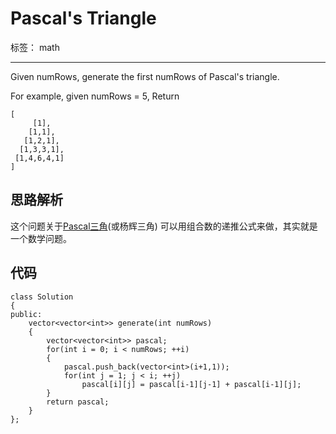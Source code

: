 ﻿# Pascal's Triangle

标签： math

---

Given numRows, generate the first numRows of Pascal's triangle.

For example, given numRows = 5,
Return
```
[
     [1],
    [1,1],
   [1,2,1],
  [1,3,3,1],
 [1,4,6,4,1]
]
```

## 思路解析

这个问题关于[Pascal三角](https://en.wikipedia.org/wiki/Pascal's_triangle)(或杨辉三角)
可以用组合数的递推公式来做，其实就是一个数学问题。

## 代码
```
class Solution 
{
public:
    vector<vector<int>> generate(int numRows) 
    {
        vector<vector<int>> pascal;
        for(int i = 0; i < numRows; ++i)
        {
            pascal.push_back(vector<int>(i+1,1));
            for(int j = 1; j < i; ++j)
                pascal[i][j] = pascal[i-1][j-1] + pascal[i-1][j];
        }
        return pascal;
    }
};
```